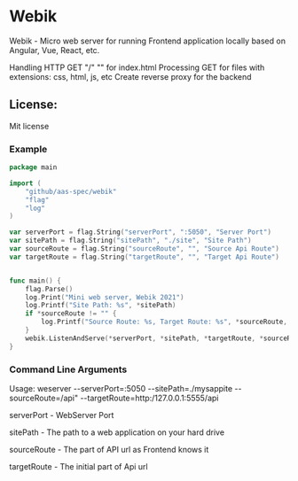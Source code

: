 # Webik

Webik - Micro web server for running Frontend application locally based on Angular, Vue, React, etc.

Handling HTTP GET "/" "" for index.html
Processing GET for files with extensions: css, html, js, etc
Create reverse proxy for the backend

## License: 
Mit license
 


### Example

``` go
package main

import (
	"github/aas-spec/webik"
	"flag"
	"log"
)

var serverPort = flag.String("serverPort", ":5050", "Server Port")
var sitePath = flag.String("sitePath", "./site", "Site Path")
var sourceRoute = flag.String("sourceRoute", "", "Source Api Route")
var targetRoute = flag.String("targetRoute", "", "Target Api Route")


func main() {
	flag.Parse()
	log.Print("Mini web server, Webik 2021")
	log.Printf("Site Path: %s", *sitePath)
	if *sourceRoute != "" {
		log.Printf("Source Route: %s, Target Route: %s", *sourceRoute, *targetRoute)
	}
	webik.ListenAndServe(*serverPort, *sitePath, *targetRoute, *sourceRoute)
}
```

### Command Line Arguments

Usage: weserver --serverPort=:5050 --sitePath=./mysappite --sourceRoute=/api" --targetRoute=http:/127.0.0.1:5555/api

serverPort - WebServer Port 

sitePath - The path to a web application on your hard drive 

sourceRoute - The part of API url as Frontend knows it 

targetRoute - The initial part of Api url
